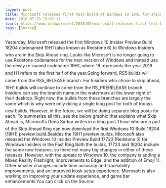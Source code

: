 ```yaml
---
layout: post
title: Microsoft releases first test build of Windows 10 19H1 for Insiders
date: 2018-07-29 13:02:11
tourl: https://www.techworm.net/2018/07/microsoft-releases-first-test-build-of-windows-10-19h1-insiders.html
tags: [Source]
---
```

Yesterday, Microsoft released the first Windows 10 Insider Preview Build 18204 codenamed 19H1 (also known as Redstone 6) to Windows Insiders who are in the Skip Ahead ring. Looks like Microsoft is no longer going to use Redstone codenames for the next version of Windows and instead use the newly re-named codename 19H1, where 19 represents the year 2019 and H1 refers to the first half of the year.Going forward, RS5 builds will come from the RS5_RELEASE branch. For Insiders who chose to skip ahead, 19H1 builds will continue to come from the RS_PRERELEASE branch. Insiders can see the branch name in the watermark at the lower right of their desktop. Right now, the builds from these branches are largely the same which is why were only doing a single blog post for both of todays new builds. However, in the future, we will be doing separate blog posts for each. To summarize all this, see the below graphic that explains what Skip Ahead is, Microsofts Dona Sarkar writes in a blog post.Those who are a part of the Skip Ahead Ring can now download the first Windows 10 Build 18204 (19H1) preview build.Besides the 19H1 preview builds, Microsoft also released the Windows 10 Insider Preview Build 17723 (Redstone 5) for Windows Insiders in the Fast Ring.Both the builds, 17723 and 18204 include the same new features, so there not many big changes in either of these releases. However, with the update to Windows 10, the company is adding a Mixed Reality Flashlight, improvements to Edge, and the addition of Emoji 11. Other smaller changes include time accuracy and traceability improvements, and an improved kiosk setup experience. Microsoft is also working on improving your update experience, and game bar enhancements.You can click on the Source: 